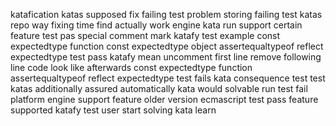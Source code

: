 katafication katas supposed fix failing test problem storing failing test katas repo way fixing time find actually work engine kata run support certain feature test pas special comment mark katafy test example const expectedtype function const expectedtype object assertequaltypeof reflect expectedtype test pass katafy mean uncomment first line remove following line code look like afterwards const expectedtype function assertequaltypeof reflect expectedtype test fails kata consequence test test katas additionally assured automatically kata would solvable run test fail platform engine support feature older version ecmascript test pass feature supported katafy test user start solving kata learn